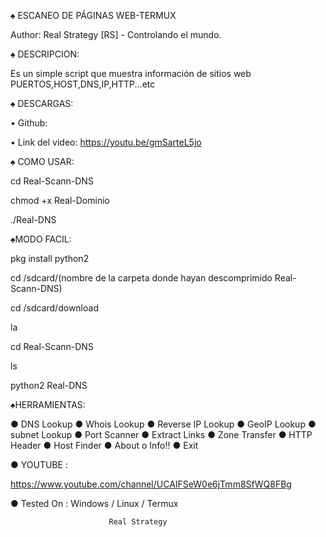 ♠ ESCANEO DE PÁGINAS WEB-TERMUX

   Author: Real Strategy [RS] - Controlando el mundo.

♠ DESCRIPCION:

Es un simple script que muestra información de sitios web PUERTOS,HOST,DNS,IP,HTTP...etc

♠ DESCARGAS:

• Github:

• Link del video: https://youtu.be/gmSarteL5jo 

♠ COMO USAR:

cd Real-Scann-DNS

chmod +x Real-Dominio

./Real-DNS

♠MODO FACIL:

pkg install python2

cd /sdcard/(nombre de la carpeta donde hayan descomprimido Real-Scann-DNS)

cd /sdcard/download

la

cd Real-Scann-DNS

ls

python2 Real-DNS

♠HERRAMIENTAS:

● DNS Lookup
● Whois Lookup
● Reverse IP Lookup
● GeoIP Lookup
● subnet Lookup
● Port Scanner
● Extract Links 
● Zone Transfer
● HTTP Header
● Host Finder
● About o Info!!
● Exit


● YOUTUBE : 

 https://www.youtube.com/channel/UCAIFSeW0e6jTmm8SfWQ8FBg 

● Tested On : Windows / Linux / Termux
 

                          Real Strategy 
